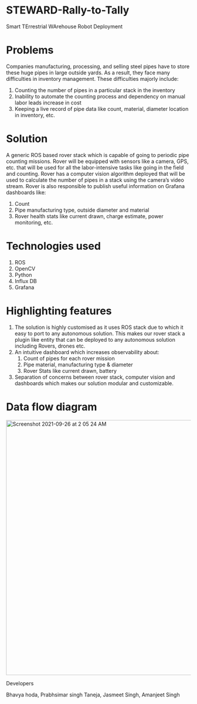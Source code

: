 # STEWARD-Rally-to-Tally

Smart TErrestrial WArehouse Robot Deployment

# Problems 
Companies manufacturing, processing, and selling steel pipes have to store these huge pipes in large outside yards. As a result, they face many difficulties in inventory management. These difficulties majorly include:
1. Counting the number of pipes in a particular stack in the inventory
2. Inability to automate the counting process and dependency on manual labor leads increase in cost
3. Keeping a live record of pipe data like count, material, diameter location in inventory, etc. 

# Solution
A generic ROS based rover stack which is capable of going to periodic pipe counting missions. Rover will be equipped with sensors like a camera, GPS, etc. that will be used for all the labor-intensive tasks like going in the field and counting. 
Rover has a computer vision algorithm deployed that will be used to calculate the number of pipes in a stack using the camera’s video stream. Rover is also responsible to publish useful
information on Grafana dashboards like:

1. Count
2. Pipe manufacturing type, outside diameter and material
3. Rover health stats like current drawn, charge estimate, power monitoring, etc.

# Technologies used
1. ROS
2. OpenCV
3. Python
4. Influx DB
5. Grafana

# Highlighting features

1. The solution is highly customised as it uses ROS stack due to which it easy to port to any autonomous solution. This makes our rover stack a plugin like entity that can be
deployed to any autonomous solution including Rovers, drones etc.
2. An intuitive dashboard which increases observability about:
   1. Count of pipes for each rover mission
   2. Pipe material, manufacturing type & diameter
   3. Rover Stats like current drawn, battery 
3. Separation of concerns between rover stack, computer vision and dashboards which makes our solution modular and customizable.

# Data flow diagram

<img width="696" alt="Screenshot 2021-09-26 at 2 05 24 AM" src="https://user-images.githubusercontent.com/12881364/134800936-b27cc35b-7324-42ed-b6d0-bc3c617a00e4.png">

Developers

Bhavya hoda, Prabhsimar singh Taneja, Jasmeet Singh, Amanjeet Singh

